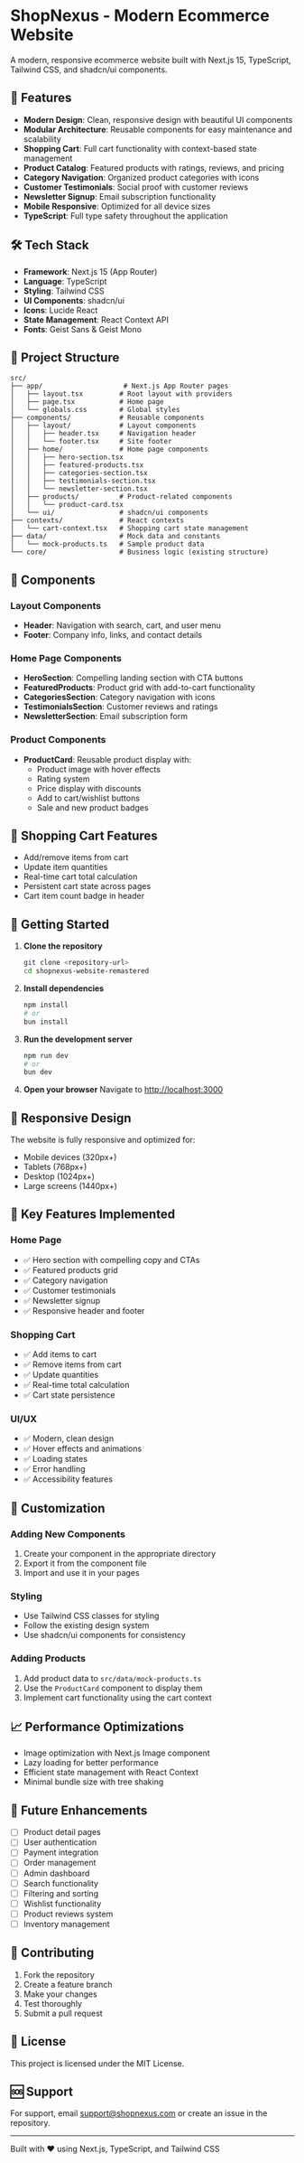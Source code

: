 # ShopNexus - Modern Ecommerce Website

A modern, responsive ecommerce website built with Next.js 15, TypeScript, Tailwind CSS, and shadcn/ui components.

## 🚀 Features

- **Modern Design**: Clean, responsive design with beautiful UI components
- **Modular Architecture**: Reusable components for easy maintenance and scalability
- **Shopping Cart**: Full cart functionality with context-based state management
- **Product Catalog**: Featured products with ratings, reviews, and pricing
- **Category Navigation**: Organized product categories with icons
- **Customer Testimonials**: Social proof with customer reviews
- **Newsletter Signup**: Email subscription functionality
- **Mobile Responsive**: Optimized for all device sizes
- **TypeScript**: Full type safety throughout the application

## 🛠️ Tech Stack

- **Framework**: Next.js 15 (App Router)
- **Language**: TypeScript
- **Styling**: Tailwind CSS
- **UI Components**: shadcn/ui
- **Icons**: Lucide React
- **State Management**: React Context API
- **Fonts**: Geist Sans & Geist Mono

## 📁 Project Structure

```
src/
├── app/                    # Next.js App Router pages
│   ├── layout.tsx         # Root layout with providers
│   ├── page.tsx           # Home page
│   └── globals.css        # Global styles
├── components/            # Reusable components
│   ├── layout/            # Layout components
│   │   ├── header.tsx     # Navigation header
│   │   └── footer.tsx     # Site footer
│   ├── home/              # Home page components
│   │   ├── hero-section.tsx
│   │   ├── featured-products.tsx
│   │   ├── categories-section.tsx
│   │   ├── testimonials-section.tsx
│   │   └── newsletter-section.tsx
│   ├── products/          # Product-related components
│   │   └── product-card.tsx
│   └── ui/                # shadcn/ui components
├── contexts/              # React contexts
│   └── cart-context.tsx   # Shopping cart state management
├── data/                  # Mock data and constants
│   └── mock-products.ts   # Sample product data
└── core/                  # Business logic (existing structure)
```

## 🎨 Components

### Layout Components

- **Header**: Navigation with search, cart, and user menu
- **Footer**: Company info, links, and contact details

### Home Page Components

- **HeroSection**: Compelling landing section with CTA buttons
- **FeaturedProducts**: Product grid with add-to-cart functionality
- **CategoriesSection**: Category navigation with icons
- **TestimonialsSection**: Customer reviews and ratings
- **NewsletterSection**: Email subscription form

### Product Components

- **ProductCard**: Reusable product display with:
  - Product image with hover effects
  - Rating system
  - Price display with discounts
  - Add to cart/wishlist buttons
  - Sale and new product badges

## 🛒 Shopping Cart Features

- Add/remove items from cart
- Update item quantities
- Real-time cart total calculation
- Persistent cart state across pages
- Cart item count badge in header

## 🚀 Getting Started

1. **Clone the repository**

   ```bash
   git clone <repository-url>
   cd shopnexus-website-remastered
   ```

2. **Install dependencies**

   ```bash
   npm install
   # or
   bun install
   ```

3. **Run the development server**

   ```bash
   npm run dev
   # or
   bun dev
   ```

4. **Open your browser**
   Navigate to [http://localhost:3000](http://localhost:3000)

## 📱 Responsive Design

The website is fully responsive and optimized for:

- Mobile devices (320px+)
- Tablets (768px+)
- Desktop (1024px+)
- Large screens (1440px+)

## 🎯 Key Features Implemented

### Home Page

- ✅ Hero section with compelling copy and CTAs
- ✅ Featured products grid
- ✅ Category navigation
- ✅ Customer testimonials
- ✅ Newsletter signup
- ✅ Responsive header and footer

### Shopping Cart

- ✅ Add items to cart
- ✅ Remove items from cart
- ✅ Update quantities
- ✅ Real-time total calculation
- ✅ Cart state persistence

### UI/UX

- ✅ Modern, clean design
- ✅ Hover effects and animations
- ✅ Loading states
- ✅ Error handling
- ✅ Accessibility features

## 🔧 Customization

### Adding New Components

1. Create your component in the appropriate directory
2. Export it from the component file
3. Import and use it in your pages

### Styling

- Use Tailwind CSS classes for styling
- Follow the existing design system
- Use shadcn/ui components for consistency

### Adding Products

1. Add product data to `src/data/mock-products.ts`
2. Use the `ProductCard` component to display them
3. Implement cart functionality using the cart context

## 📈 Performance Optimizations

- Image optimization with Next.js Image component
- Lazy loading for better performance
- Efficient state management with React Context
- Minimal bundle size with tree shaking

## 🔮 Future Enhancements

- [ ] Product detail pages
- [ ] User authentication
- [ ] Payment integration
- [ ] Order management
- [ ] Admin dashboard
- [ ] Search functionality
- [ ] Filtering and sorting
- [ ] Wishlist functionality
- [ ] Product reviews system
- [ ] Inventory management

## 🤝 Contributing

1. Fork the repository
2. Create a feature branch
3. Make your changes
4. Test thoroughly
5. Submit a pull request

## 📄 License

This project is licensed under the MIT License.

## 🆘 Support

For support, email <support@shopnexus.com> or create an issue in the repository.

---

Built with ❤️ using Next.js, TypeScript, and Tailwind CSS
